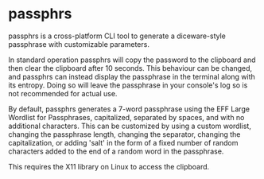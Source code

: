 # passphrs

passphrs is a cross-platform CLI tool to generate a diceware-style passphrase with customizable parameters.

In standard operation passphrs will copy the password to the clipboard and then clear the clipboard after 10 seconds. This behaviour can be changed, and passphrs can instead display the passphrase in the terminal along with its entropy. Doing so will leave the passphrase in your console's log so is not recommended for actual use.

By default, passphrs generates a 7-word passphrase using the EFF Large Wordlist for Passphrases, capitalized, separated by spaces, and with no additional characters. This can be customized by using a custom wordlist, changing the passphrase length, changing the separator, changing the capitalization, or adding 'salt' in the form of a fixed number of random characters added to the end of a random word in the passphrase.

This requires the X11 library on Linux to access the clipboard.
